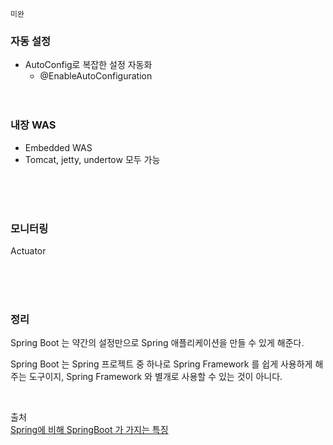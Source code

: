 ```aidl
미완
```

### 자동 설정
- AutoConfig로 복잡한 설정 자동화
    - @EnableAutoConfiguration
      <br>
      <br>
      <br>

### 내장 WAS
- Embedded WAS
- Tomcat, jetty, undertow 모두 가능

<br>
<br>
<br>

### 모니터링
Actuator

<br>
<br>
<br>

### 정리

Spring Boot 는 약간의 설정만으로 Spring 애플리케이션을 만들 수 있게 해준다.

Spring Boot 는 Spring 프로젝트 중 하나로 Spring Framework 를 쉽게 사용하게 해주는 도구이지, Spring Framework 와 별개로 사용할 수 있는 것이 아니다.

<br>

출처                                       
[Spring에 비해 SpringBoot 가 가지는 특징](https://algopoolja.tistory.com/113)                                           